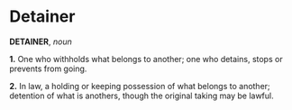 # Detainer

**DETAINER**, _noun_

**1.** One who withholds what belongs to another; one who detains, stops or prevents from going.

**2.** In law, a holding or keeping possession of what belongs to another; detention of what is anothers, though the original taking may be lawful.